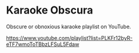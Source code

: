 # Karaoke Obscura

Obscure or obnoxious karaoke playlist on YouTube.

https://www.youtube.com/playlist?list=PLKFr12byR-eTF7wmoToTBbzLFSuL5Fdaw
